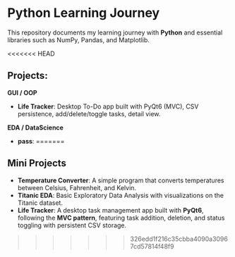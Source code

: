 # Python Learning Journey

This repository documents my learning journey with **Python** and essential libraries such as NumPy, Pandas, and Matplotlib.  

<<<<<<< HEAD
## Projects:

**GUI / OOP**
- **Life Tracker**: Desktop To-Do app built with PyQt6 (MVC), CSV persistence, add/delete/toggle tasks, detail view.

**EDA / DataScience**
- **pass**:
=======
## Mini Projects

- **Temperature Converter**: A simple program that converts temperatures between Celsius, Fahrenheit, and Kelvin.  
- **Titanic EDA**: Basic Exploratory Data Analysis with visualizations on the Titanic dataset.  
- **Life Tracker**: A desktop task management app built with **PyQt6**, following the **MVC pattern**, featuring task addition, deletion, and status toggling with persistent CSV storage.
>>>>>>> 326edd1f216c35cbba4090a30967cd57814f48f9
